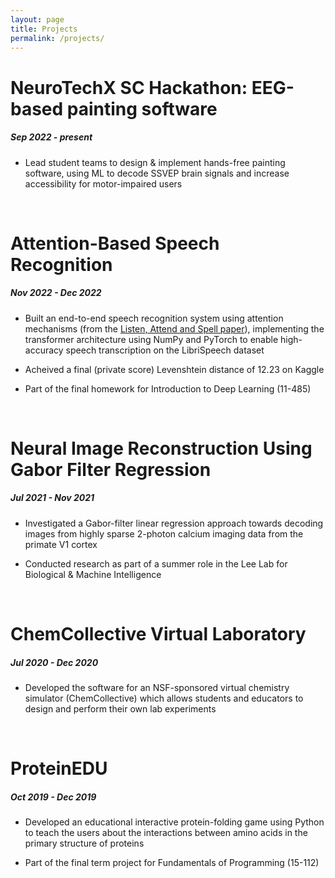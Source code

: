 ```yaml
---
layout: page
title: Projects
permalink: /projects/
---
```



# NeuroTechX SC Hackathon: EEG-based painting software
##### Sep 2022 - present

- Lead student teams to design & implement hands-free painting software, using ML to decode SSVEP brain signals and increase accessibility for motor-impaired users


&nbsp;

# Attention-Based Speech Recognition
##### Nov 2022 - Dec 2022

- Built an end-to-end speech recognition system using attention mechanisms (from the [Listen, Attend and Spell paper](https://arxiv.org/pdf/1508.01211v2.pdf)), implementing the transformer architecture using NumPy and PyTorch to enable high-accuracy speech transcription on the LibriSpeech dataset

- Acheived a final (private score) Levenshtein distance of 12.23 on Kaggle 

- Part of the final homework for Introduction to Deep Learning (11-485)

&nbsp;

# Neural Image Reconstruction Using Gabor Filter Regression
##### Jul 2021 - Nov 2021

- Investigated a Gabor-filter linear regression approach towards decoding images from highly sparse 2-photon calcium imaging data from the primate V1 cortex

- Conducted research as part of a summer role in the Lee Lab for Biological & Machine Intelligence


&nbsp;

# ChemCollective Virtual Laboratory
##### Jul 2020 - Dec 2020

- Developed the software for an NSF-sponsored virtual chemistry simulator (ChemCollective) which allows students and educators to design and perform their own lab experiments

&nbsp;

# ProteinEDU
##### Oct 2019 - Dec 2019

- Developed an educational interactive protein-folding game using Python to teach the users about the interactions between amino
acids in the primary structure of proteins

- Part of the final term project for Fundamentals of Programming (15-112)